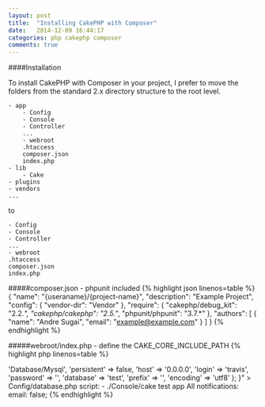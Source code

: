 ```yaml
---
layout: post
title:  "Installing CakePHP with Composer"
date:   2014-12-09 16:44:17
categories: php cakephp composer
comments: true
---
```

####Installation

To install CakePHP with Composer in your project, I prefer to move the folders from the standard 2.x directory structure to the root level.

    - app
        - Config
        - Console
        - Controller
        ...
        - webroot
        .htaccess
        composer.json
        index.php
    - lib
        - Cake
    - plugins
    - vendors
    ...

to

    - Config
    - Console
    - Controller
    ...
    - webroot
    .htaccess
    composer.json
    index.php

#####composer.json - phpunit included
{% highlight json linenos=table %}
{
    "name": "{useraname}/{project-name}",
    "description": "Example Project",
    "config": {
        "vendor-dir": "Vendor"
    },
    "require": {
		"cakephp/debug_kit": "2.2.*",
        "cakephp/cakephp": "2.5.*",
        "phpunit/phpunit": "3.7.*"
    },
    "authors": [
        {
            "name": "Andre Sugai",
            "email": "example@example.com"
        }
    ]
}
{% endhighlight %}

#####webroot/index.php - define the CAKE\_CORE\_INCLUDE\_PATH
{% highlight php linenos=table %}
<?php
//...
define(
    'CAKE_CORE_INCLUDE_PATH',
    ROOT.DS.APP_DIR.DS.'Vendor'.DS.'cakephp'.DS.'cakephp'.DS.'lib'
);
{% endhighlight %}

#####webroot/test.php - define the CAKE\_CORE\_INCLUDE\_PATH
{% highlight php linenos=table %}
<?php
//...
define(
    'CAKE_CORE_INCLUDE_PATH',
    ROOT.DS.APP_DIR.DS.'Vendor'.DS.'cakephp'.DS.'cakephp'.DS.'lib'
);
{% endhighlight %}

#####Config/bootstrap.php - Fixes autoloader issues
{% highlight php linenos=table %}
<?php
//...
// Load composer autoload.
require APP.'Vendor'.DS.'autoload.php';

// Remove and re-prepend CakePHP's autoloader as composer thinks it is the most important.
// See https://github.com/composer/composer/commit/c80cb76b9b5082ecc3e5b53b1050f76bb27b127b
spl_autoload_unregister(array('App', 'load'));
spl_autoload_register(array('App', 'load'), true, true);
{% endhighlight %}

#####Console/cake.php - If you are using an older version of cake (<2.6) replace the whole file (fixes console commands)
{% highlight php linenos=table %}
#!/usr/bin/php -q
<?php
/**
 * Command-line code generation utility to automate programmer chores.
 *
 * CakePHP(tm) : Rapid Development Framework (http://cakephp.org)
 * Copyright (c) Cake Software Foundation, Inc. (http://cakefoundation.org)
 *
 * Licensed under The MIT License
 * For full copyright and license information, please see the LICENSE.txt
 * Redistributions of files must retain the above copyright notice.
 *
 * @copyright     Copyright (c) Cake Software Foundation, Inc. (http://cakefoundation.org)
 * @link          http://cakephp.org CakePHP(tm) Project
 * @package       app.Console
 * @since         CakePHP(tm) v 2.0
 * @license       http://www.opensource.org/licenses/mit-license.php MIT License
 */

if (!defined('DS')) {
    define('DS', DIRECTORY_SEPARATOR);
}

$dispatcher = 'Cake'.DS.'Console'.DS.'ShellDispatcher.php';

if (function_exists('ini_set')) {
    $root = dirname(dirname(dirname(__FILE__)));
    $appDir = basename(dirname(dirname(__FILE__)));
    $install = $root.DS.'lib';
    $composerInstall = $root.DS.$appDir.DS.'Vendor'.DS.'cakephp'.DS.'cakephp'.DS.'lib';

    // the following lines differ from its sibling
    // /lib/Cake/Console/Templates/skel/Console/cake.php
    if (file_exists($composerInstall.DS.$dispatcher)) {
        $install = $composerInstall;
    }

    ini_set('include_path', $install.PATH_SEPARATOR.ini_get('include_path'));
    unset($root, $appDir, $install, $composerInstall);
}

if (!include $dispatcher) {
    trigger_error('Could not locate CakePHP core files.', E_USER_ERROR);
}
unset($dispatcher);

return ShellDispatcher::run($argv);
{% endhighlight %}

#####.travis.yml - a sample file showing how to set up file paths
{% highlight yaml linenos=table %}
language: php

php:
  - 5.5

before_script:
  - composer install
  - sh -c "mysql -u travis -e 'CREATE DATABASE test;'"
  - chmod -R 777 tmp
  - echo "<?php
    class DATABASE_CONFIG
    {
      public \$test = array(
          'datasource' => 'Database/Mysql',
          'persistent' => false,
          'host' => '0.0.0.0',
          'login' => 'travis',
          'password' => '',
          'database' => 'test',
          'prefix' => '',
          'encoding' => 'utf8'
      );
    }" > Config/database.php 

script:
  - ./Console/cake test app All

notifications:
  email: false;
{% endhighlight %}